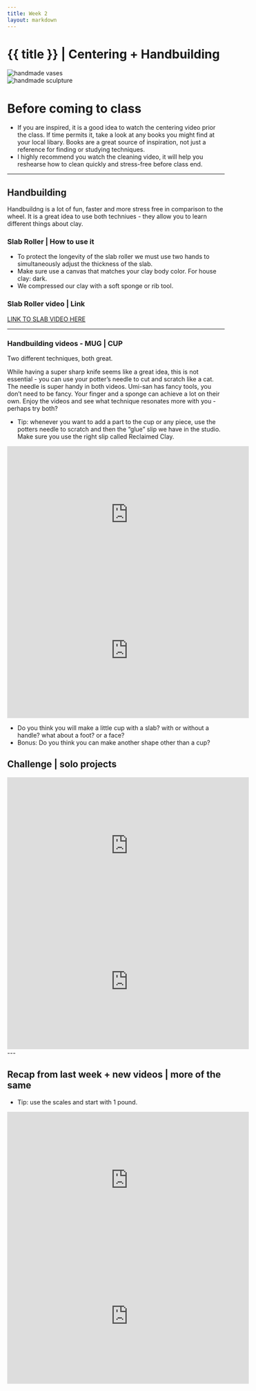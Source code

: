 ```yaml
---
title: Week 2
layout: markdown
---
```


<h1 class = "mt-20 font-light">{{ title }} | Centering + Handbuilding </h1>

<!-- 
This page is authored in markdown at `src/{{ title|lower|replace(" ", "-") }}.md`
 -->
<div class="grid grid-cols-2 gap-4">
  <div><img src="https://images.unsplash.com/photo-1631125915902-d8abe9225ff2?ixlib=rb-1.2.1&ixid=MnwxMjA3fDB8MHxwaG90by1wYWdlfHx8fGVufDB8fHx8&auto=format&fit=crop&w=687&q=80"  class="w-screen"  alt="handmade vases "></div>
  <!-- ... -->
  <div><img src="https://images.unsplash.com/photo-1577704004116-2415208e73d6?ixlib=rb-1.2.1&ixid=MnwxMjA3fDB8MHxwaG90by1wYWdlfHx8fGVufDB8fHx8&auto=format&fit=crop&w=687&q=80"  class="w-screen"  alt="handmade sculpture"></div>
</div>

# Before coming to class
- If you are inspired, it is a good idea to watch the centering video prior the class. If time permits it, take a look at any books you might find at your local libary. Books are a great source of inspiration, not just a reference for finding or studying techniques. 
- I highly recommend you watch the cleaning video, it will help you reshearse how to clean quickly and stress-free before class end. 

---


## Handbuilding

Handbuildng is a lot of fun, faster and more stress free in comparison to the wheel. It is a great idea to use both techniues - they allow you to learn different things about clay. 

### Slab Roller | How to use it

- To protect the longevity of the slab roller we must use two hands to simultaneously adjust the thickness of the slab. 
- Make sure use a canvas that matches your clay body color. For house clay: dark.
- We compressed our clay with a soft sponge or rib tool.

### Slab Roller video | Link

 <a href="https://www.youtube.com/watch?v=3e__H8g1VZY&feature=emb_title" class="hover:bg-orange-300 hover:underline cursor-pointer" target="_blank">
LINK TO SLAB VIDEO HERE</a>

---

### Handbuilding videos - MUG | CUP

Two different techniques, both great.

While having a super sharp knife seems like a great idea, this is not essential - you can use your potter’s needle to cut and scratch like a cat. The needle is super handy in both videos. Umi-san has fancy tools, you don’t need to be fancy. Your finger and a sponge can achieve a lot on their own.  Enjoy the videos and see what technique resonates more with you - perhaps try both?

- Tip: whenever you want to add a part to the cup or any piece, use the potters needle to scratch and then the “glue” slip we have in the studio. Make sure you use the right slip called Reclaimed Clay. 


<div class="grid md:grid-cols-2 gap-4">
  <div class="aspect-w-16 aspect-h-9 ">
      <iframe width="560" height="315" src="https://www.youtube.com/embed/ie5NdWCXK3A" title="YouTube video player" frameborder="0" allow="accelerometer; autoplay; clipboard-write; encrypted-media; gyroscope; picture-in-picture" allowfullscreen></iframe>
  </div> 
 
  <div class="aspect-w-16 aspect-h-9 ">
    <iframe width="560" height="315" src="https://www.youtube.com/embed/TqAf3tXNp6s" title="YouTube video player" frameborder="0" allow="accelerometer; autoplay; clipboard-write; encrypted-media; gyroscope; picture-in-picture" allowfullscreen></iframe>
</div> 
</div> 


- Do you think you will make a little cup with a slab? with or without a handle? what about a foot? or a face?
- Bonus: Do you think you can make another shape other than a cup?

## Challenge | solo projects
<div class="grid md:grid-cols-2 gap-4">
  <div class="aspect-w-16 aspect-h-9 ">
      <iframe width="560" height="315" src="https://www.youtube.com/embed/JOko1ygjPwk" title="YouTube video player" frameborder="0" allow="accelerometer; autoplay; clipboard-write; encrypted-media; gyroscope; picture-in-picture" allowfullscreen></iframe>
  </div> 
  <div class="aspect-w-16 aspect-h-9 ">
    <iframe width="560" height="315" src="https://www.youtube.com/embed/3OFJJhi1rgI" title="YouTube video player" frameborder="0" allow="accelerometer; autoplay; clipboard-write; encrypted-media; gyroscope; picture-in-picture" allowfullscreen></iframe>
  </div> 
 </div>
  ---

  ## Recap from last week + new videos | more of the same

  - Tip: use the scales and start with 1 pound. 



<div class="grid mt-5 md:grid-cols-2 gap-4">
  <div class="aspect-w-16 aspect-h-9 ">
     <iframe width="560" height="315" src="https://www.youtube.com/embed/I1ra5Y2prkA" title="YouTube video player" frameborder="0" allow="accelerometer; autoplay; clipboard-write; encrypted-media; gyroscope; picture-in-picture" allowfullscreen></iframe>
  </div> 

  <div class="aspect-w-16 aspect-h-9 ">
      <iframe width="560" height="315" src="https://www.youtube.com/embed/We_Firh7uwI" title="YouTube video player" frameborder="0" allow="accelerometer; autoplay; clipboard-write; encrypted-media; gyroscope; picture-in-picture" allowfullscreen></iframe>
  </div> 
</div> 

   


> 
